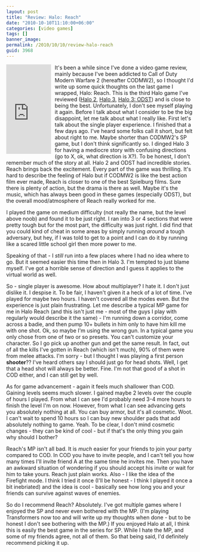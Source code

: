 ```yaml
---
layout: post
title: "Review: Halo: Reach"
date: "2010-10-10T11:10:00+06:00"
categories: [video games]
tags: []
banner_image: 
permalink: /2010/10/10/review-halo-reach
guid: 3968
---
```


<iframe src="http://rcm-na.amazon-adsystem.com/e/cm?lt1=_top&bc1=000000&IS2=1&nou=1&bg1=FFFFFF&fc1=000000&lc1=0000FF&t=raymondcamden-20&o=1&p=8&l=as1&m=amazon&f=ifr&asins=B002BSA20M" style="width:120px;height:240px;margin-right:10px;margin-bottom:10px" scrolling="no" marginwidth="0" marginheight="0" frameborder="0" align="left"></iframe>
 It's been a while since I've done a video game review, mainly because I've been addicted to Call of Duty Modern Warfare 2 (hereafter CODMW2), so I thought I'd write up some quick thoughts on the last game I wrapped, Halo: Reach. This is the third Halo game I've reviewed (<a href="http://www.raymondcamden.com/index.cfm/2005/7/23/Xbox-Review-Halo-2">Halo 2</a>, <a href="http://www.coldfusionjedi.com/index.cfm/2007/10/13/BioShock-versus-Halo-3">Halo 3</a>, <a href="http://www.coldfusionjedi.com/index.cfm/2009/10/25/Review-Halo-ODST">Halo 3: ODST</a>) and is close to being the best. Unfortunately, I don't see myself playing it again. Before I talk about what I consider to be the big disappoint, let me talk about what I really like.
<!--more-->
First let's talk about the single player experience. I finished that a few days ago. I've heard some folks call it short, but felt about right to me. Maybe shorter than CODMW2's SP game, but I don't think significantly so. I dinged Halo 3 for having a mediocre story with confusing directions (go to X, ok, what direction is X?). To be honest, I don't remember much of the story at all. Halo 2 and ODST had incredible stories. Reach brings back the excitement. Every part of the game was thrilling. It's hard to describe the feeling of Halo but if CODMW2 is like the best action film ever made, Reach is closer to one of the best Spielburg films. Sure there is plenty of action, but the drama is there as well. Maybe it's the music, which has always been good in these games (especially ODST), but the overall mood/atmosphere of Reach really worked for me. 

I played the game on medium difficulty (not really the name, but the level above noob) and found it to be just right. I ran into 3 or 4 sections that were pretty tough but for the most part, the difficulty was just right. I did find that you could kind of cheat in some areas by simply running <i>around</i> a tough adversary, but hey, if I was told to get to a point and I can do it by running like a scared little school girl then more power to me. 

Speaking of that - I <i>still</i> run into a few places where I had no idea where to go. But it seemed easier this time then in Halo 3. I'm tempted to just blame myself. I've got a horrible sense of direction and I guess it applies to the virtual world as well. 

So - single player is awesome. How about multiplayer? I hate it. I don't just dislike it. I despise it. To be fair, I haven't given it a heck of a lot of time. I've played for maybe two hours. I haven't covered all the modes even. But the experience is just plain frustrating. Let me describe a typical MP game for me in Halo Reach (and this isn't just me - most of the guys I play with regularly would describe it the same) - I'm running down a corridor, come across a badie, and then pump 10+ bullets in him only to have him kill me with one shot. Ok, so maybe I'm using the wrong gun. In a typical game you only chose from one of two or so presets. You can't customize your character. So I go pick up another gun and get the same result. In fact, out of all the kills I've gotten in Reach (which isn't much), 90% of them were from melee attacks. I'm sorry - but I thought I was playing a first person <b>shooter</b>?? I've heard others say I should just go for head shots. Well, I get that a head shot will always be better. Fine. I'm not that good of a shot in COD either, and I can still get by well. 

As for game advancement - again it feels much shallower than COD. Gaining levels seems much slower. I gained maybe 2 levels over the couple of hours I played. From what I can see  I'd probably need 3-4 more hours to finish the level I'm on now. However, from what I can see advancing gets you absolutely nothing at all. You can buy armor, but it's all cosmetic. Woot. I can't wait to spend 10 hours so I can buy new shoulder pads that add absolutely nothing to game. Yeah. To be clear, I don't mind cosmetic changes - they can be kind of cool - but if that's the only thing you gain why should I bother? 

Reach's MP isn't all bad. It is <i>much</i> easier for your friends to join your party compared to COD. In COD you have to invite people, and I can't tell you how many times I'll invite friend A at the same time he invites me. Then you have an awkward situation of wondering if you should accept his invite or wait for him to take yours. Reach just plain works. Also - I like the idea of the Firefight mode. I think I tried it once (I'll be honest - I think I played it once a bit inebriated) and the idea is cool - basically see how long you and your friends can survive against waves of enemies. 

So do I recommend Reach? Absolutely. I've got multiple games where I enjoyed the SP and never even bothered with the MP. (I'm playing Transformers now too and will write up my thoughts when done - but to be honest I don't see bothering with the MP.) If you enjoyed Halo at all, I think this is easily the best game in the series for SP. While I hate the MP, and some of my friends agree, not all of them. So that being said, I'd definitely recommend picking it up.